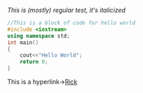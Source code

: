 _This is (mostly) regular test, it's italicized_

```c++
//This is a block of code for hello world
#include <iostream>
using namespace std;
int main()
{
    cout<<"Hello World";
    return 0;
}

```

This is a hyperlink->[Rick](https://www.youtube.com/watch?v=dQw4w9WgXcQ)
